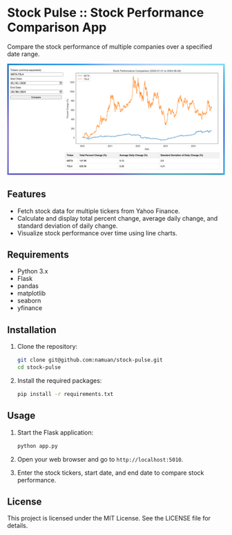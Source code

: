 # Stock Pulse :: Stock Performance Comparison App

Compare the stock performance of multiple companies over a specified date range. 

![](docs/stock-pulse.png)

## Features

- Fetch stock data for multiple tickers from Yahoo Finance.
- Calculate and display total percent change, average daily change, and standard deviation of daily change.
- Visualize stock performance over time using line charts.

## Requirements

- Python 3.x
- Flask
- pandas
- matplotlib
- seaborn
- yfinance

## Installation

1. Clone the repository:

   ```bash
   git clone git@github.com:namuan/stock-pulse.git
   cd stock-pulse
   ```

2. Install the required packages:

   ```bash
   pip install -r requirements.txt
   ```

## Usage

1. Start the Flask application:

   ```bash
   python app.py
   ```

2. Open your web browser and go to `http://localhost:5010`.

3. Enter the stock tickers, start date, and end date to compare stock performance.

## License

This project is licensed under the MIT License. See the LICENSE file for details.
